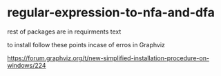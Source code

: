 # regular-expression-to-nfa-and-dfa


rest of packages are in requirments text


to install follow these points incase of erros in Graphviz

https://forum.graphviz.org/t/new-simplified-installation-procedure-on-windows/224
